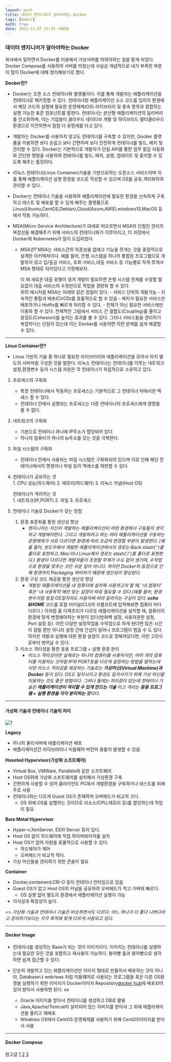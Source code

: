 ```yaml
---
layout: post
title: 데이터 엔지니어가 알아야하는 Docker
tags: [Doker]
math: true
date: 2021-11-07 23:43 +0800
---
```


### 데이터 엔지니어가 알아야하는 Docker

회사에서 일하면서 Docker를 이용해서 가상서버를 띄워야하는 일을 맡게 되었다. Docker Compose를 사용하여 서버를 띄웠는데 사실상 개념적으로 내가 부족한 부분이 많이 Docker에 대해 정리해보기로 했다.

**Docker란?**

- Docker는 오픈 소스 컨테이너화 플랫폼이다. 이를 통해 개발자는 애플리케이션을 컨테이너로 패키징할 수 있다. 컨테이너랑 애플리케이션 소스 코드를 임의의 환경에서 해당 코드의 실행에 필요한 운영체제(OS) 라이브러리 및 종속 항목과 결합하는 실행 가능한 표준 컴포넌트를 말한다. 컨테이너는 분산형 애플리케이션의 딜리버리를 간소화하며, 이는 기업들이 클라우드 네이티브 개발 및 하이브리드 멀티클라우드 환경으로 이전하면서 점점 더 유명세를 타고 있다.

- 개발자는 Docker를 사용하지 않고도 컨테이너를 구축할 수 있지만, Docker 플랫폼을 이용하면 보다 손쉽고 보다 간편하며 보다 안전하게 컨테이너를 빌드, 배치 및 관리할 수 있다. Docker는 기본적으로 개발자가 단일 API를 통한 업무 절감 자동화와 간단한 명령을 사용하여 컨테이너를 빌드, 배치, 실행, 업데이트 및 중지할 수 있도록 해주는 툴킷이다.

- 리눅스 컨테이너(Linux Container)기술을 기반으로하는 오픈소스 서비스이며 이를 통해 애플리케이션 실행 환경을 코드로 작성할 수 있으며 OS를 공유,격리화하여 관리할 수 있다.

- Docker는 컨테이너 기술을 사용하여 애플리케이션에 필요한 환경을 신속하게 구축하고 테스트 및 배포를 할 수 있게 해주는 플랫폼으로 Linux(Ubuntu,CentOS,Debian),Cloud(Azure,AWS),windows10,MacOS 등에서 작동 가능하다.


- MSA(Micro Service Architecture)가 대세로 떠오르면서 MSA의 단점인 관리의 복잡성을 해결해주기 위해 서비스의 컨테이너화가 이루어지고, 이 과정에서 Docker와 Kubernetes가 많이 도입되었다.
    - _MSA란?_
        MSA는 서비스간의 의존성을 없애고 기능을 쪼개는 것을 중점적으로 설계한 아키텍쳐이다. 예를 들어, 은행 시스템을 하나의 통합된 프로그램으로 개발하지 않고 입/출금 서비스, 조회 서비스,대출 서비스 등 기능별로 작게 쪼개서 MSA 형태로 되어있다고 가정해보자.

        이 때 새로운 대출 유형이 생겨 개발이 필요하면 은행 시스템 전체를 수정할 필요없이 대출 서비스의 수정만으로 작업을 경량화 할 수 있다.   
        위의 예시처럼 MSA는 아래와 같은 장점이 있다.
            - 서비스 단위의 개발가능
            - 지속적인 통합과 배포(CI/CD)를 효율적으로 할 수 있음
                - 패치가 필요한 서비스만 배포하거나 Hotfix를 빠르게 처리할 수 있다.
            - 전체가 아닌 필요한 서비스에만 이중화 할 수 있다.
        전체적인 그림에서 서비스 간 결합도(Coupling)를 줄이고 응집도(Cohesion)를 높이는 효과를 볼 수 있다. 그러나 서비스들을 관리하기 복잡하다는 단점이 있는데 이는 Docker를 사용하면 이런 문제를 쉽게 해결할 수 있다.

***

**Linux Container란?**

- Linux 기반의 기술 중 하나로 필요한 라이브러리와 애플리케이션을 모아서 마치 별도의 서버처럼 구성한 것을 말한다. 리눅스 컨테이너는 컨테이너를 이루는 네트워크 설정,환경변수 등의 시스템 자원은 각 컨테이너가 독립적으로 소유하고 있다.

1. 프로세스의 구획화
    - 특정 컨테이너에서 작동하는 프로세스는 기본적으로 그 컨테이너 아에서만 액세스 할 수 있다.
    - 컨테이너 안에서 실행되는 프로세스는 다른 컨테이너의 프로세스에게 영향을 줄 수 없다.

2. 네트워크의 구획화
    - 기본으로 컨테이너 하나에 IP주소가 할당되어 있다.
    - 하나의 컴퓨터가 하나의 Ip주소를 갖는 것을 극복한다.

3. 파일 시스템의 구획화
    - 컨테이너 안에서 사용되는 파일 시스템은 구획화되어 있으며 이로 인해 해당 컨테이너에서의 명령이나 파일 등의 액세스를 제한할 수 있다.

4. 
    컨테이너가 공유하는 것   
        1. CPU 성능(하드웨어)
        2. 메모리(하드웨어)
        3. 리눅스 커널(Host OS)

    컨테이너가 격리하는 것   
        1. 네트워크(IP,PORT)
        2. 파일
        3. 프로세스
5. 컨테이너 기술로 Docker가 갖는 장점
    1. 환경 표준화를 통한 생산성 향상
        - _엔지니어는 자신이 개발하는 애플리케이션이 어떤 환경에서 구동될지 생각하고 개발해야한다. 그리고 개발하려고 하는 여러 애플리케이션을 구동하는 운영체제가 서로 다르다면 환경에 따라 조금씩 변경할 부분이 발생한다. (예를 들어, 윈도우에서 개발한 애플리케이션에서의 경로는 Back slash('\')를 폴더로 표현하고, Mac이나 Linux에서 경로는 slash('/')를 폴더로 표현한다.) 환경이 다르다면 개발자들이 조정할 무제가 수도 없이 생기며, 수작업으로 환경을 맞추는 것은 쉬운 일이 아니다. 하지만 Docker의 등장으로 인해 환경까지 Packaging 햐야하기 떄문에 생산성이 향상된다._ 
    2. 환경 구성 코드 제공을 통한 생산성 향상
        - _개발된 애플리케이션을 내 컴퓨터에 설치해 사용하고자 할 때, '내 컴퓨터' 혹은 '내 사용목적'에만 맞는 설정이 따로 필요할 수 있다.(예를 들어, 환경변수처럼 동일 OS일지라도 사용자에 따라 달라지는 구성이 있다. **echo $HOME**_ 코드를 로컬 터미널(CLI)의 프롬프트에 입력해보면 컴퓨터 마다 다르다.) 이처럼 홈 디렉초리가 다르듯 애플리케이션을 설치할 때, 컴퓨터의 환경에 맞게 변경해야하는 부분이 있다(방화벽 설정, 사용자권한 설정, Port 설정 등). 이런 다양한 설정작업을 수작업으로 하게 된다면 많은 시간이 걸릴 뿐만 아니라 설정 간에 간섭이 일어나 프로그램이 멈출 수 도 있다. 하지만 개발과 실행에 대한 환경 설정이 코드로 정해져있다면, 이런 고민으로부터 벗어날 수 있다. 
    3. 리소스 격리성을 통한 응용 프로그램 + 실행 환경 분리
        - _리소스 격리성이란 실제로는 하나의 컴퓨터를 사용하지만, 여러 개의 컴퓨터를 이용하는 것처럼 IP와 PORT등을 다르게 설정하는 방법을 말하는데 이런 리소스 격리성을 제공하는 기술로는 **가상머신(Virtual Machine)과 Docker** 등이 있다. OS도 일치시키고 환경도 일치시키기 위해 가상 머신을 이용하는 것도 좋은 방법이다. 그러나 둘에는 차이점이 있는데 컨테이너 기술은 **애플리케이션이 격리할 수 있게 만드는 기술** 이고 격리는 **응용 프로그램 + 실행 환경을 각각 분리하는 것**이다._

***

#### 가상화 기술과 컨테이너 기술의 차이

![1](https://img1.daumcdn.net/thumb/R1280x0/?scode=mtistory2&fname=https%3A%2F%2Fblog.kakaocdn.net%2Fdn%2FK4Aol%2FbtrgVRgHAZm%2FNiZevN1BbpkefyHUXnbrU0%2Fimg.png)

**Legacy**
- 하나의 물리서버에 애플리케이션 배포
- 애플리케이션간 라이브러리나 미들웨어 버전의 충돌이 발생할 수 있음

**Hoseted Hypervisor(가상화 소프트웨어)**
- Virtual Box, VMWare, Parallels와 같은 소프트웨어
- Host OS위에 가상화 소프트웨어를 설치해서 가상환경 구축
- 간편하게 사용할 수 있어 클라이언트 PC에서 개발환경을 구축하거나 테스트를 위해 주로 사용
- 컨테이너와는 다르게 Guest OS가 존재하며 오버헤드가 비교적 크다.
    - OS 위에 OS를 실핼하는 것이므로 리소스(CPU,메모리 등)를 할당하는데 작업이 필요

**Bare Metal Hypervisor**
- Hyper-v,XenServer, ESXI Server 등이 있다.
- Host OS 없이 하드웨어에 직접 하이퍼바이저를 설치
- Host OS가 없어 자원을 효율적으로 사용할 수 있다.
    - 하드웨어가 제어
    - 오버헤드가 비교적 적다.
- 가상 머신들을 관리하기 위한 콘솔이 필요

**Container**
- Docker,containerd,CRI-O 등이 컨테이너 런타임으로 있음
- Guest OS가 없고 Host OS의 커널을 공유하여 오버헤드가 적고 가벼워 빠르다.
    - OS 실행 없이 별도의 환경에서 애플리케이션 실행이 가능
- 이식성과 확장성이 높다.

=> _가상화 기술과 컨테이너 기술은 비슷하면서도 다르다. 어느 하나가 더 좋다 나쁘다라고 정의하기보다는 각각 목적에 맞게 다르게 사용되고 있다._

***

#### Docker Image

- 컨테이너를 생성하는 Base가 되는 것이 이미지이다. 이미지는 컨테이너를 실행하는데 필요한 모든 것을 포함하고 재사용이 가능하다. 붕어빵 틀과 붕어빵으로 생각하면 쉽게 접근할 수 있다. 

- 단순히 개발하고 있는 애플리케이션만 이미지 형태로 만들어서 배포하는 것이 아니라, Database나 web/was 처럼 미들웨어로 사용되는 프로그램들 혹은 다른 OS환경을 실행하기 위한 이미지가 Docker이미지 Repository[docker hub](https://hub.docker.com/)에 배포되어 있어 받아서 사용하면 된다.
    _ex_
    - Oracle 이미지를 받아서 컨테이너를 생성하고 DB로 활용
    - Java,Apache/Tomcat이 설치되어 있는 이미지를 받아서 그 위에 애플리케이션을 올리고 재배포
    - Windows OS에서 CentOS 운영체제를 사용하기 위해 CentOS이미지를 받아서 사용


***
#### Docker Compose




참고글
[1](https://myjamong.tistory.com/297)
[2](https://hanamon.kr/%EB%8F%84%EC%BB%A4%EB%9E%80-docker-%ED%95%84%EC%9A%94%EC%84%B1/)
[3](https://www.ibm.com/kr-ko/cloud/learn/docker)

